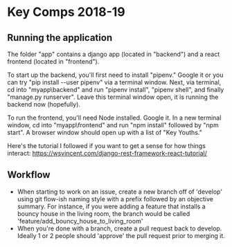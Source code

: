 # Key Comps 2018-19

## Running the application
The folder "app" contains a django app (located in "backend") and a react frontend (located in "frontend").

To start up the backend, you'll first need to install "pipenv." Google it or you can try "pip install --user pipenv" via a terminal window. Next, via terminal, cd into "myapp\backend" and run "pipenv install", "pipenv shell", and finally "manage.py runserver". Leave this terminal window open, it is running the backend now (hopefully).

To run the frontend, you'll need Node installed. Google it. In a new terminal window, cd into "myapp\frontend" and run "npm install" followed by "npm start". A browser window should open up with a list of "Key Youths."

Here's the tutorial I followed if you want to get a sense for how things interact: https://wsvincent.com/django-rest-framework-react-tutorial/

## Workflow

* When starting to work on an issue, create a new branch off of 'develop' using git flow-ish naming style with a prefix followed by an objective summary. For instance, if you were adding a feature that installs a bouncy house in the living room, the branch would be called 'feature/add_bouncy_house_to_living_room'
* When you're done with a branch, create a pull request back to develop. Ideally 1 or 2 people should 'approve' the pull request prior to merging it.